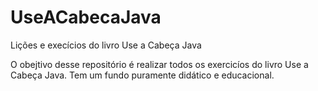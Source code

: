 # UseACabecaJava
Lições e execícios do livro Use a Cabeça Java


O obejtivo desse repositório é realizar todos os exercicíos do livro Use a Cabeça Java. Tem um fundo puramente didático e educacional.
